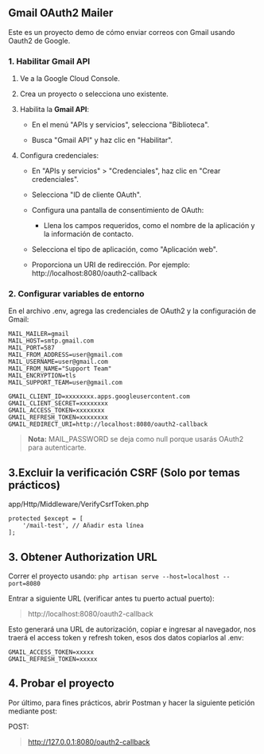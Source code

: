 ## Gmail OAuth2 Mailer

Este es un proyecto demo de cómo enviar correos con Gmail usando Oauth2 de Google.

### **1\. Habilitar Gmail API**

1.  Ve a la Google Cloud Console.
    
2.  Crea un proyecto o selecciona uno existente.
    
3.  Habilita la **Gmail API**:
    
    *   En el menú "APIs y servicios", selecciona "Biblioteca".
        
    *   Busca "Gmail API" y haz clic en "Habilitar".
        
4.  Configura credenciales:
    
    *   En "APIs y servicios" > "Credenciales", haz clic en "Crear credenciales".
        
    *   Selecciona "ID de cliente OAuth".
        
    *   Configura una pantalla de consentimiento de OAuth:
        
        *   Llena los campos requeridos, como el nombre de la aplicación y la información de contacto.
            
    *   Selecciona el tipo de aplicación, como "Aplicación web".
        
    *   Proporciona un URI de redirección. Por ejemplo: http://localhost:8080/oauth2-callback

### **2\. Configurar variables de entorno**

En el archivo .env, agrega las credenciales de OAuth2 y la configuración de Gmail:

```
MAIL_MAILER=gmail
MAIL_HOST=smtp.gmail.com
MAIL_PORT=587
MAIL_FROM_ADDRESS=user@gmail.com
MAIL_USERNAME=user@gmail.com
MAIL_FROM_NAME="Support Team"
MAIL_ENCRYPTION=tls
MAIL_SUPPORT_TEAM=user@gmail.com

GMAIL_CLIENT_ID=xxxxxxxx.apps.googleusercontent.com
GMAIL_CLIENT_SECRET=xxxxxxxx
GMAIL_ACCESS_TOKEN=xxxxxxxx
GMAIL_REFRESH_TOKEN=xxxxxxxx
GMAIL_REDIRECT_URI=http://localhost:8080/oauth2-callback
```

> **Nota:** MAIL\_PASSWORD se deja como null porque usarás OAuth2 para autenticarte.

## **3\.Excluir la verificación CSRF (Solo por temas prácticos)**
app/Http/Middleware/VerifyCsrfToken.php
```
protected $except = [
    '/mail-test', // Añadir esta línea
];
```
## **3\. Obtener Authorization URL**

Correr el proyecto usando:
```php artisan serve --host=localhost --port=8080```

Entrar a siguiente URL (verificar antes tu puerto actual puerto):
> http://localhost:8080/oauth2-callback

Esto generará una URL de autorización, copiar e ingresar al navegador, nos traerá el access token y refresh token, esos dos datos copiarlos al .env:

```
GMAIL_ACCESS_TOKEN=xxxxx
GMAIL_REFRESH_TOKEN=xxxxx
````

## **4\. Probar el proyecto**

Por último, para fines prácticos, abrir Postman y hacer la siguiente petición mediante post:

POST:
> http://127.0.0.1:8080/oauth2-callback
